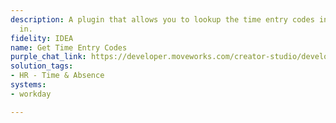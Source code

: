 ```yaml
---
description: A plugin that allows you to lookup the time entry codes in order to check
  in.
fidelity: IDEA
name: Get Time Entry Codes
purple_chat_link: https://developer.moveworks.com/creator-studio/developer-tools/purple-chat?conversation=%7B%22startTimestamp%22%3A%2211%3A43+AM%22%2C%22messages%22%3A%5B%7B%22parts%22%3A%5B%7B%22richText%22%3A%22%3Cp%3EWhat+are+my+eligible+time+entry+codes+for+today%3F%3C%2Fp%3E%22%7D%5D%2C%22role%22%3A%22user%22%7D%2C%7B%22parts%22%3A%5B%7B%22richText%22%3A%22%3Cp%3EOkay%2C+I+can+fetch+the+eligible+time+entry+codes+for+you+in+Workday+for+today%2C+March+7%2C+2025.%3C%2Fp%3E%22%7D%2C%7B%22apiBlock%22%3A%7B%22code%22%3A%22GET+%2Fvalues%2FtimeTypes%2FtimeEntryCodes%3Fdate%3D2025-03-07%26worker%3D3aa5550b7fe348b98d7b574%22%2C%22connectorName%22%3A%22workday%22%2C%22title%22%3A%22Fetch+Eligible+Time+Entry+Codes%22%7D%7D%2C%7B%22richText%22%3A%22%3Cp%3EHere+are+the+eligible+time+entry+codes+for+you%3A%3C%2Fp%3E%5Cn%3Cul%3E%5Cn++%3Cli%3EREGULAR%3A+Regular+Hours%3C%2Fli%3E%5Cn++%3Cli%3EOVERTIME%3A+Overtime+Hours%3C%2Fli%3E%5Cn++%3Cli%3EPROJECT_IN_OUT%3A+Project+Time%3C%2Fli%3E%5Cn++%3Cli%3ESICK%3A+Sick+Time%3C%2Fli%3E%5Cn%3C%2Ful%3E%22%7D%2C%7B%22richText%22%3A%22%3Cp%3E%3Cstrong%3EDo+you+want+to+check-in+for+any+of+the+above+time+entry+codes%3F%3C%2Fstrong%3E%3C%2Fp%3E%22%7D%2C%7B%22buttons%22%3A%5B%7B%22buttonText%22%3A%22Yes%22%7D%2C%7B%22buttonText%22%3A%22No%22%7D%5D%7D%5D%2C%22role%22%3A%22assistant%22%7D%5D%7D
solution_tags:
- HR - Time & Absence
systems:
- workday

---
```

